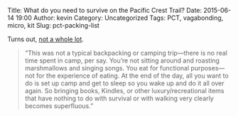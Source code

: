 Title: What do you need to survive on the Pacific Crest Trail?
Date: 2015-06-14 19:00
Author: kevin
Category: Uncategorized
Tags: PCT, vagabonding, micro, kit
Slug: pct-packing-list

Turns out, [not a whole lot](http://www.travelandleisure.com/articles/andy-davidhazy-selfie-hiker-interview-packing-list).

> “This was not a typical backpacking or camping trip—there is no real time spent in camp, per say. You’re not sitting around and roasting marshmallows and singing songs.  You eat for functional purposes—not for the experience of eating. At the end of the day, all you want to do is set up camp and get to sleep so you wake up and do it all over again. So bringing books, Kindles, or other luxury/recreational items that have nothing to do with survival or with walking very clearly becomes superfluous.”



